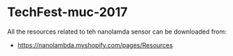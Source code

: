 # TechFest-muc-2017
All the resources related to teh nanolamda sensor can be downloaded from:
- https://nanolambda.myshopify.com/pages/Resources

